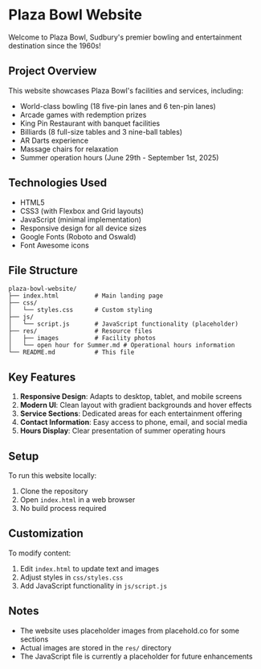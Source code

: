 # Plaza Bowl Website

Welcome to Plaza Bowl, Sudbury's premier bowling and entertainment destination since the 1960s!

## Project Overview

This website showcases Plaza Bowl's facilities and services, including:
- World-class bowling (18 five-pin lanes and 6 ten-pin lanes)
- Arcade games with redemption prizes
- King Pin Restaurant with banquet facilities
- Billiards (8 full-size tables and 3 nine-ball tables)
- AR Darts experience
- Massage chairs for relaxation
- Summer operation hours (June 29th - September 1st, 2025)

## Technologies Used

- HTML5
- CSS3 (with Flexbox and Grid layouts)
- JavaScript (minimal implementation)
- Responsive design for all device sizes
- Google Fonts (Roboto and Oswald)
- Font Awesome icons

## File Structure

```
plaza-bowl-website/
├── index.html          # Main landing page
├── css/
│   └── styles.css      # Custom styling
├── js/
│   └── script.js       # JavaScript functionality (placeholder)
├── res/                # Resource files
│   ├── images          # Facility photos
│   └── open hour for Summer.md # Operational hours information
└── README.md           # This file
```

## Key Features

1. **Responsive Design**: Adapts to desktop, tablet, and mobile screens
2. **Modern UI**: Clean layout with gradient backgrounds and hover effects
3. **Service Sections**: Dedicated areas for each entertainment offering
4. **Contact Information**: Easy access to phone, email, and social media
5. **Hours Display**: Clear presentation of summer operating hours

## Setup

To run this website locally:
1. Clone the repository
2. Open `index.html` in a web browser
3. No build process required

## Customization

To modify content:
1. Edit `index.html` to update text and images
2. Adjust styles in `css/styles.css`
3. Add JavaScript functionality in `js/script.js`

## Notes

- The website uses placeholder images from placehold.co for some sections
- Actual images are stored in the `res/` directory
- The JavaScript file is currently a placeholder for future enhancements